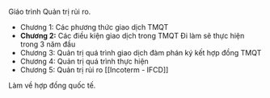 Giáo trình Quản trị rủi ro.
- Chương 1: Các phương thức giao dịch TMQT
- **Chương 2:** Các điều kiện giao dịch trong TMQT
	Đi làm sẽ thực hiện trong 3 năm đầu
- Chương 3: Quản trị quá trình giao dịch đàm phán ký kết hợp đồng TMQT
- Chương 4: Quản trị quá trình thực hiện
- Chương 5: Quản trị rủi ro
[[Incoterm - IFCD]] 

Làm về hợp đồng quốc tế.
